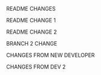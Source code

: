 README CHANGES

README CHANGE 1

README CHANGE 2

BRANCH 2 CHANGE

CHANGES FROM NEW DEVELOPER

CHANGES FROM DEV 2
